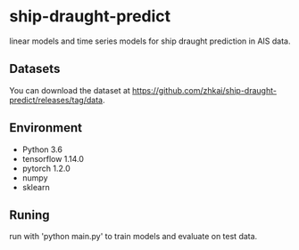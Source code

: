# ship-draught-predict
linear models and time series models for ship draught prediction in AIS data.

## Datasets
You can download the dataset at https://github.com/zhkai/ship-draught-predict/releases/tag/data.

## Environment 
-  Python                    3.6
-  tensorflow                1.14.0
-  pytorch                   1.2.0
-  numpy
-  sklearn

## Runing
run with 'python main.py' to train models and evaluate on test data.
